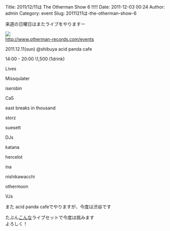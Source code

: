 Title: 2011/12/11は The Otherman Show 6 !!!!!
Date: 2011-12-03 00:24
Author: admin
Category: event
Slug: 20111211は-the-otherman-show-6

来週の日曜日はまたライブをやりますー  

![](http://www.otherman-records.com/images/events/theothermanshow6.jpg)  
<http://www.otherman-records.com/events>

<quote>  
2011.12.11(sun) @shibuya acid panda cafe

14:00 - 20:00 \\1,500 (1drink)

Lives

Missqulater

iserobin

Ca5

east breaks in thousand

storz

suesett

DJs

katana

hercelot

ina

nishikawacchi

othermoon

VJs  
<quote>

また acid panda cafeでやりますが、今度は渋谷です  

たぶん[こんな](http://blog.ca54makske.com/?p=7469)ライブセットで今度は挑みます  
よろしく！
